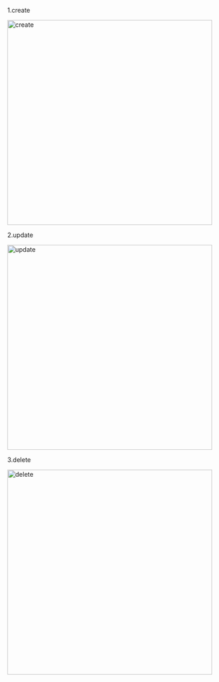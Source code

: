 1.create

<img width="465" alt="create" src="https://github.com/user-attachments/assets/a30a5c14-c564-42a8-9ebc-cc9f295a583d" />

2.update

<img width="465" alt="update" src="https://github.com/user-attachments/assets/3081d460-4223-4e61-8f6f-da40709662f3" />

3.delete

<img width="465" alt="delete" src="https://github.com/user-attachments/assets/3b9058ff-7d63-4b5a-8c18-3c5eddb5b753" />

